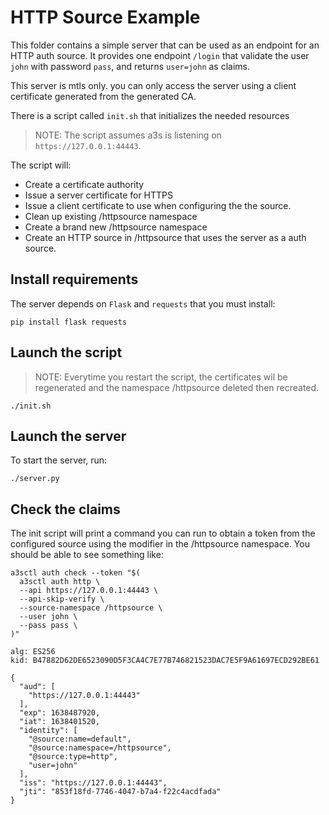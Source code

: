 # HTTP Source Example

This folder contains a simple server that can be used as an endpoint for an HTTP
auth source. It provides one endpoint `/login` that validate the user `john`
with password `pass`, and returns `user=john` as claims.

This server is mtls only. you can only access the server using a client
certificate generated from the generated CA.

There is a script called `init.sh` that initializes the needed resources

> NOTE: The script assumes a3s is listening on `https://127.0.0.1:44443`.

The script will:

* Create a certificate authority
* Issue a server certificate for HTTPS
* Issue a client certificate to use when configuring the the source.
* Clean up existing /httpsource namespace
* Create a brand new /httpsource namespace
* Create an HTTP source in /httpsource that uses the server as a auth source.

## Install requirements

The server depends on `Flask` and `requests` that you must install:

    pip install flask requests

## Launch the script

> NOTE: Everytime you restart the script, the certificates wil be regenerated
> and the namespace /httpsource deleted then recreated.

    ./init.sh

## Launch the server

To start the server, run:

    ./server.py

## Check the claims

The init script will print a command you can run to obtain a token from the
configured source using the modifier in the /httpsource namespace. You should be
able to see something like:

    a3sctl auth check --token "$(
      a3sctl auth http \
      --api https://127.0.0.1:44443 \
      --api-skip-verify \
      --source-namespace /httpsource \
      --user john \
      --pass pass \
    )"

    alg: ES256
    kid: B47882D62DE6523090D5F3CA4C7E77B746821523DAC7E5F9A61697ECD292BE61

    {
      "aud": [
        "https://127.0.0.1:44443"
      ],
      "exp": 1638487920,
      "iat": 1638401520,
      "identity": [
        "@source:name=default",
        "@source:namespace=/httpsource",
        "@source:type=http",
        "user=john"
      ],
      "iss": "https://127.0.0.1:44443",
      "jti": "853f18fd-7746-4047-b7a4-f22c4acdfada"
    }
